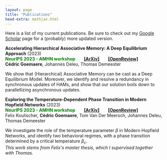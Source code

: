 ```yaml
---
layout: page
title: "Publications"
head-extra: mathjax.html
---
```


Here is a list of my current publications. Be sure to check out my [Google Scholar](https://scholar.google.be/citations?user=4BQ4DZsAAAAJ) page for a (probably) more updated version.

**Accelerating Hierarchical Associative Memory: A Deep Equilibrium Approach** (2023) \
**<font color='green'>NeurIPS 2023 - AMHN workshop</font>**  [**[ArXiv]**](https://arxiv.org/abs/2311.15673)  [**[OpenReview]**](https://openreview.net/forum?id=Vmndp6HnfR) \
**Cédric Goemaere**, Johannes Deleu, Thomas Demeester

We show that (Hierarchical) Associative Memory can be cast as a Deep Equilibrium Model. Moreover, we identify and resolve a redundancy in synchronous updates of HAMs, and show that our solution boils down to parallellizing asynchronous updates.

**Exploring the Temperature-Dependent Phase Transition in Modern Hopfield Networks** (2023) \
**<font color='green'>NeurIPS 2023 - AMHN workshop</font>**  [**[ArXiv]**](https://arxiv.org/abs/2311.18434)  [**[OpenReview]**](https://openreview.net/forum?id=AXiMq2k4cb) \
Felix Koulischer, **Cédric Goemaere**, Tom Van Der Meersch, Johannes Deleu, Thomas Demeester

We investigate the role of the temperature parameter $\beta$ in Modern Hopfield Networks, and identify two behavioral regimes, with a phase transition determined by a critical temperature $\beta_c$. \
*This work stems from Felix's master thesis, which I supervised together with Thomas.*
